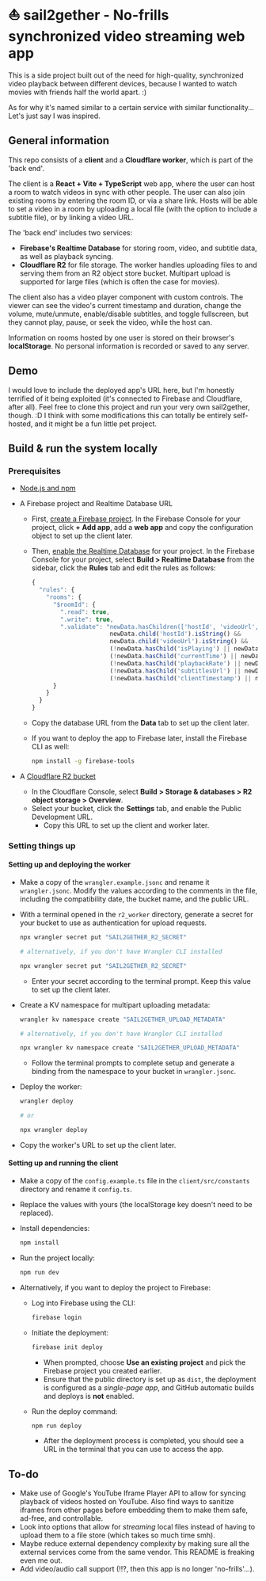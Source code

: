 # ⛵ sail2gether - No-frills synchronized video streaming web app

This is a side project built out of the need for high-quality, synchronized video playback between different devices, because I wanted to watch movies with friends half the world apart. :)

As for why it's named similar to a certain service with similar functionality... Let's just say I was inspired.

## General information

This repo consists of a **client** and a **Cloudflare worker**, which is part of the 'back end'.

The client is a **React + Vite + TypeScript** web app, where the user can host a room to watch videos in sync with other people. The user can also join existing rooms by entering the room ID, or via a share link. Hosts will be able to set a video in a room by uploading a local file (with the option to include a subtitle file), or by linking a video URL.

The 'back end' includes two services:

-   **Firebase's Realtime Database** for storing room, video, and subtitle data, as well as playback syncing.
-   **Cloudflare R2** for file storage. The worker handles uploading files to and serving them from an R2 object store bucket. Multipart upload is supported for large files (which is often the case for movies).

The client also has a video player component with custom controls. The viewer can see the video's current timestamp and duration, change the volume, mute/unmute, enable/disable subtitles, and toggle fullscreen, but they cannot play, pause, or seek the video, while the host can.

Information on rooms hosted by one user is stored on their browser's **localStorage**. No personal information is recorded or saved to any server.

## Demo

I would love to include the deployed app's URL here, but I'm honestly terrified of it being exploited (it's connected to Firebase and Cloudflare, after all). Feel free to clone this project and run your very own sail2gether, though. :D I think with some modifications this can totally be entirely self-hosted, and it might be a fun little pet project.

## Build & run the system locally

### Prerequisites

-   [Node.js and npm](https://docs.npmjs.com/downloading-and-installing-node-js-and-npm)
-   A Firebase project and Realtime Database URL

    -   First, [create a Firebase project](https://support.google.com/appsheet/answer/10104995?hl=en). In the Firebase Console for your project, click **+ Add app**, add a **web app** and copy the configuration object to set up the client later.
    -   Then, [enable the Realtime Database](https://firebase.google.com/docs/database/web/start) for your project. In the Firebase Console for your project, select **Build > Realtime Database** from the sidebar, click the **Rules** tab and edit the rules as follows:
    
        ```js
        {
          "rules": {
            "rooms": {
              "$roomId": {
                ".read": true,
                ".write": true,
                ".validate": "newData.hasChildren(['hostId', 'videoUrl', 'lastUpdate']) && 
                              newData.child('hostId').isString() && 
                              newData.child('videoUrl').isString() &&
                              (!newData.hasChild('isPlaying') || newData.child('isPlaying').isBoolean()) &&
                              (!newData.hasChild('currentTime') || newData.child('currentTime').isNumber()) &&
                              (!newData.hasChild('playbackRate') || newData.child('playbackRate').isNumber()) &&
                              (!newData.hasChild('subtitlesUrl') || newData.child('subtitlesUrl').isString()) &&
                              (!newData.hasChild('clientTimestamp') || newData.child('clientTimestamp').isNumber())"
              }
            }
          }
        }
        ```
    -   Copy the database URL from the **Data** tab to set up the client later.
    -   If you want to deploy the app to Firebase later, install the Firebase CLI as well:
    
        ```bash
        npm install -g firebase-tools
        ```

-   A [Cloudflare R2 bucket](https://workers.cloudflare.com/product/r2?utm_medium=cpc&utm_source=google&utm_campaign=2023-q4-acq-gbl-developers-r2-ge-general-paygo_mlt_all_g_search_bg_exp__dev&utm_content=r2&gclsrc=aw.ds&gad_source=1&gad_campaignid=20580233211&gbraid=0AAAAADnzVeRF97J9w8Q8HM0_jv7f0ebrR&gclid=CjwKCAjwx-zHBhBhEiwA7Kjq60r4HxObyUTO6YIts7YrmnJiGcIJBjC7824dVk6TXji0XAbiGEeeyxoCbOwQAvD_BwE)

    -   In the Cloudflare Console, select **Build > Storage & databases > R2 object storage > Overview**.
    -   Select your bucket, click the **Settings** tab, and enable the Public Development URL.
        -   Copy this URL to set up the client and worker later.

### Setting things up

#### Setting up and deploying the worker

-   Make a copy of the `wrangler.example.jsonc` and rename it `wrangler.jsonc`. Modify the values according to the comments in the file, including the compatibility date, the bucket name, and the public URL.
-   With a terminal opened in the `r2_worker` directory, generate a secret for your bucket to use as authentication for upload requests.

    ```bash
    npx wrangler secret put "SAIL2GETHER_R2_SECRET"

    # alternatively, if you don't have Wrangler CLI installed

    npx wrangler secret put "SAIL2GETHER_R2_SECRET"
    ```

    -   Enter your secret according to the terminal prompt. Keep this value to set up the client later.

-   Create a KV namespace for multipart uploading metadata:

    ```bash
    wrangler kv namespace create "SAIL2GETHER_UPLOAD_METADATA"

    # alternatively, if you don't have Wrangler CLI installed

    npx wrangler kv namespace create "SAIL2GETHER_UPLOAD_METADATA"
    ```

    -   Follow the terminal prompts to complete setup and generate a binding from the namespace to your bucket in `wrangler.jsonc`.

-   Deploy the worker:

    ```bash
    wrangler deploy

    # or

    npx wrangler deploy
    ```

-   Copy the worker's URL to set up the client later.

#### Setting up and running the client

-   Make a copy of the `config.example.ts` file in the `client/src/constants` directory and rename it `config.ts`.
-   Replace the values with yours (the localStorage key doesn't need to be replaced).
-   Install dependencies:

    ```bash
    npm install
    ```
-   Run the project locally:

    ```bash
    npm run dev
    ```
-   Alternatively, if you want to deploy the project to Firebase:

    -   Log into Firebase using the CLI:
    
        ```bash
        firebase login
        ```
    -   Initiate the deployment:

        ```bash
        firebase init deploy
        ```

        -   When prompted, choose **Use an existing project** and pick the Firebase project you created earlier.
        -   Ensure that the public directory is set up as `dist`, the deployment is configured as a _single-page app_, and GitHub automatic builds and deploys is **not** enabled.

    -   Run the deploy command:
    
        ```bash
        npm run deploy
        ```
        -   After the deployment process is completed, you should see a URL in the terminal that you can use to access the app.

## To-do

- Make use of Google's YouTube Iframe Player API to allow for syncing playback of videos hosted on YouTube. Also find ways to sanitize iframes from other pages before embedding them to make them safe, ad-free, and controllable.
- Look into options that allow for *streaming* local files instead of having to upload them to a file store (which takes so much time smh).
- Maybe reduce external dependency complexity by making sure all the external services come from the same vendor. This README is freaking even me out.
- Add video/audio call support (!!?, then this app is no longer 'no-frills'...).
